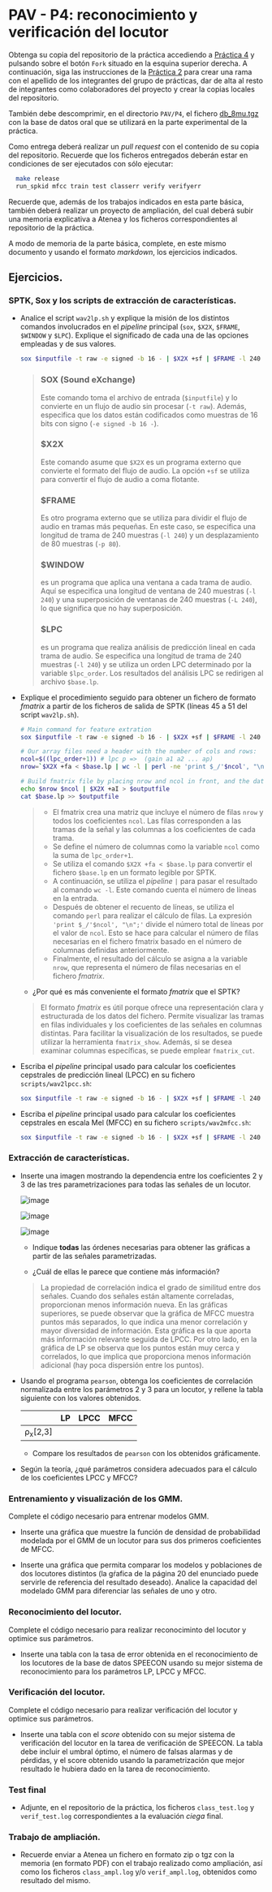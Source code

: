 PAV - P4: reconocimiento y verificación del locutor
===================================================

Obtenga su copia del repositorio de la práctica accediendo a [Práctica 4](https://github.com/albino-pav/P4)
y pulsando sobre el botón `Fork` situado en la esquina superior derecha. A continuación, siga las
instrucciones de la [Práctica 2](https://github.com/albino-pav/P2) para crear una rama con el apellido de
los integrantes del grupo de prácticas, dar de alta al resto de integrantes como colaboradores del proyecto
y crear la copias locales del repositorio.

También debe descomprimir, en el directorio `PAV/P4`, el fichero [db_8mu.tgz](https://atenea.upc.edu/mod/resource/view.php?id=3654387?forcedownload=1)
con la base de datos oral que se utilizará en la parte experimental de la práctica.

Como entrega deberá realizar un *pull request* con el contenido de su copia del repositorio. Recuerde
que los ficheros entregados deberán estar en condiciones de ser ejecutados con sólo ejecutar:

~~~~~~~~~~~~~~~~~~~~~~~~~~~~~~~~~~~~~~~~~~~~~~~~~~~~~.sh
  make release
  run_spkid mfcc train test classerr verify verifyerr
~~~~~~~~~~~~~~~~~~~~~~~~~~~~~~~~~~~~~~~~~~~~~~~~~~~~~

Recuerde que, además de los trabajos indicados en esta parte básica, también deberá realizar un proyecto
de ampliación, del cual deberá subir una memoria explicativa a Atenea y los ficheros correspondientes al
repositorio de la práctica.

A modo de memoria de la parte básica, complete, en este mismo documento y usando el formato *markdown*, los
ejercicios indicados.

## Ejercicios.

### SPTK, Sox y los scripts de extracción de características.

- Analice el script `wav2lp.sh` y explique la misión de los distintos comandos involucrados en el *pipeline*
  principal (`sox`, `$X2X`, `$FRAME`, `$WINDOW` y `$LPC`). Explique el significado de cada una de las 
  opciones empleadas y de sus valores.
  
  ~~~~~~~~~~~~~~~~~~~~~~~~~~~~~~~~~~~~~~~~~~~~~~~~~~~~~.sh
  sox $inputfile -t raw -e signed -b 16 - | $X2X +sf | $FRAME -l 240 -p 80 | $WINDOW -l 240 -L 240 | $LPC -l 240 -m $lpc_order > $base.lp || exit 1
  ~~~~~~~~~~~~~~~~~~~~~~~~~~~~~~~~~~~~~~~~~~~~~~~~~~~~~
  
  > ### SOX (Sound eXchange)
  > Este comando toma el archivo de entrada (`$inputfile`) y lo convierte en un flujo de audio sin procesar (`-t raw`). Además, especifica que los datos están codificados como muestras de 16 bits con signo (`-e signed -b 16 -`).
  >
  > ### $X2X
  > Este comando asume que `$X2X` es un programa externo que convierte el formato del flujo de audio. 
  > La opción `+sf` se utiliza para convertir el flujo de audio a coma flotante.
  >
  > ### $FRAME
  > Es otro programa externo que se utiliza para dividir el flujo de audio en tramas más pequeñas. En este caso, se especifica una longitud de trama de 240 muestras (`-l 240`) y un desplazamiento de 80 muestras (`-p 80`).
  >
  > ### $WINDOW
  >  es un programa que aplica una ventana a cada trama de audio. Aquí se especifica una longitud de ventana de 240 muestras (`-l 240`) y una superposición de ventanas de 240 muestras (`-L 240`), lo que significa que no hay superposición.
  >
  > ### $LPC
  > es un programa que realiza análisis de predicción lineal en cada trama de audio. Se especifica una longitud de trama de 240 muestras (`-l 240`) y se utiliza un orden LPC determinado por la variable `$lpc_order`. 
  > Los resultados del análisis LPC se redirigen al archivo `$base.lp`.


- Explique el procedimiento seguido para obtener un fichero de formato *fmatrix* a partir de los ficheros de
  salida de SPTK (líneas 45 a 51 del script `wav2lp.sh`).
  
  ~~~~~~~~~~~~~~~~~~~~~~~~~~~~~~~~~~~~~~~~~~~~~~~~~~~~~.sh
  # Main command for feature extration
  sox $inputfile -t raw -e signed -b 16 - | $X2X +sf | $FRAME -l 240 -p 80 | $WINDOW -l 240 -L 240 | $LPC -l 240 -m $lpc_order > $base.lp || exit 1
  
  # Our array files need a header with the number of cols and rows:
  ncol=$((lpc_order+1)) # lpc p =>  (gain a1 a2 ... ap) 
  nrow=`$X2X +fa < $base.lp | wc -l | perl -ne 'print $_/'$ncol', "\n";'`
  
  # Build fmatrix file by placing nrow and ncol in front, and the data after them
  echo $nrow $ncol | $X2X +aI > $outputfile
  cat $base.lp >> $outputfile
  ~~~~~~~~~~~~~~~~~~~~~~~~~~~~~~~~~~~~~~~~~~~~~~~~~~~~~
  
  > - El fmatrix crea una matriz que incluye el número de filas `nrow` y todos los coeficientes `ncol`. Las filas corresponden a las tramas de la señal y las columnas a los coeficientes de cada trama.
  > - Se define el número de columnas como la variable `ncol` como la suma de `lpc_order+1`. 
  > - Se utiliza el comando `$X2X +fa < $base.lp` para convertir el fichero `$base.lp` en un formato legible por SPTK.
  > - A continuación, se utiliza el *pipeline* `|` para pasar el resultado al comando `wc -l`. Este comando cuenta el número de líneas en la entrada.
  > - Después de obtener el recuento de líneas, se utiliza el comando `perl` para realizar el cálculo de filas. La expresión `'print $_/'$ncol', "\n";'` divide el número total de líneas por el valor de `ncol`. Esto se hace para calcular el número de filas necesarias en el fichero fmatrix basado en el número de columnas definidas anteriormente.
  > - Finalmente, el resultado del cálculo se asigna a la variable `nrow`, que representa el número de filas necesarias en el fichero *fmatrix*.

  * ¿Por qué es más conveniente el formato *fmatrix* que el SPTK?
  
  > El formato *fmatrix* es útil porque ofrece una representación clara y estructurada de los datos del fichero. Permite visualizar las tramas en filas individuales y los coeficientes de las señales en columnas distintas. Para facilitar la visualización de los resultados, se puede utilizar la herramienta `fmatrix_show`. Además, si se desea examinar columnas específicas, se puede emplear `fmatrix_cut`.

- Escriba el *pipeline* principal usado para calcular los coeficientes cepstrales de predicción lineal
  (LPCC) en su fichero <code>scripts/wav2lpcc.sh</code>:
  
  ~~~~~~~~~~~~~~~~~~~~~~~~~~~~~~~~~~~~~~~~~~~~~~~~~~~~~.sh
  sox $inputfile -t raw -e signed -b 16 - | $X2X +sf | $FRAME -l 240 -p 80 | $WINDOW -l 240 -L 240 | $LPC -l 240 -m $lpc_order | $LPCC -m $lpc_order -M $lpcc_order > $base.lp
  ~~~~~~~~~~~~~~~~~~~~~~~~~~~~~~~~~~~~~~~~~~~~~~~~~~~~~

- Escriba el *pipeline* principal usado para calcular los coeficientes cepstrales en escala Mel (MFCC) en su
  fichero <code>scripts/wav2mfcc.sh</code>:
  
  ~~~~~~~~~~~~~~~~~~~~~~~~~~~~~~~~~~~~~~~~~~~~~~~~~~~~~.sh
  sox $inputfile -t raw -e signed -b 16 - | $X2X +sf | $FRAME -l 240 -p 80 | $WINDOW -l 240 -L 240 | $MFCC -l 240 -s 8 -w 1 -m $mfcc_order -n $mfcc_nfilter > $base.mfcc
  ~~~~~~~~~~~~~~~~~~~~~~~~~~~~~~~~~~~~~~~~~~~~~~~~~~~~~

### Extracción de características.

- Inserte una imagen mostrando la dependencia entre los coeficientes 2 y 3 de las tres parametrizaciones
  para todas las señales de un locutor.
  
  ![image](img/lp.png)
  
  ![image](img/lpcc.png)
  
  ![image](img/mfcc.png)
  
  + Indique **todas** las órdenes necesarias para obtener las gráficas a partir de las señales 
    parametrizadas.
    
  + ¿Cuál de ellas le parece que contiene más información?
  > La propiedad de correlación indica el grado de similitud entre dos señales. Cuando dos señales están altamente correladas, proporcionan menos información nueva. En las gráficas superiores, se puede observar que la gráfica de MFCC muestra puntos más separados, lo que indica una menor correlación y mayor diversidad de información. Esta gráfica es la que aporta más información relevante seguida de LPCC. Por otro lado, en la gráfica de LP se observa que los puntos están muy cerca y correlados, lo que implica que proporciona menos información adicional (hay poca dispersión entre los puntos).

- Usando el programa <code>pearson</code>, obtenga los coeficientes de correlación normalizada entre los
  parámetros 2 y 3 para un locutor, y rellene la tabla siguiente con los valores obtenidos.

  |                        | LP   | LPCC | MFCC |
  |------------------------|:----:|:----:|:----:|
  | &rho;<sub>x</sub>[2,3] |      |      |      |
  
  + Compare los resultados de <code>pearson</code> con los obtenidos gráficamente.
  
- Según la teoría, ¿qué parámetros considera adecuados para el cálculo de los coeficientes LPCC y MFCC?

### Entrenamiento y visualización de los GMM.

Complete el código necesario para entrenar modelos GMM.

- Inserte una gráfica que muestre la función de densidad de probabilidad modelada por el GMM de un locutor
  para sus dos primeros coeficientes de MFCC.

- Inserte una gráfica que permita comparar los modelos y poblaciones de dos locutores distintos (la gŕafica
  de la página 20 del enunciado puede servirle de referencia del resultado deseado). Analice la capacidad
  del modelado GMM para diferenciar las señales de uno y otro.

### Reconocimiento del locutor.

Complete el código necesario para realizar reconociminto del locutor y optimice sus parámetros.

- Inserte una tabla con la tasa de error obtenida en el reconocimiento de los locutores de la base de datos
  SPEECON usando su mejor sistema de reconocimiento para los parámetros LP, LPCC y MFCC.

### Verificación del locutor.

Complete el código necesario para realizar verificación del locutor y optimice sus parámetros.

- Inserte una tabla con el *score* obtenido con su mejor sistema de verificación del locutor en la tarea
  de verificación de SPEECON. La tabla debe incluir el umbral óptimo, el número de falsas alarmas y de
  pérdidas, y el score obtenido usando la parametrización que mejor resultado le hubiera dado en la tarea
  de reconocimiento.
 
### Test final

- Adjunte, en el repositorio de la práctica, los ficheros `class_test.log` y `verif_test.log` 
  correspondientes a la evaluación *ciega* final.

### Trabajo de ampliación.

- Recuerde enviar a Atenea un fichero en formato zip o tgz con la memoria (en formato PDF) con el trabajo 
  realizado como ampliación, así como los ficheros `class_ampl.log` y/o `verif_ampl.log`, obtenidos como 
  resultado del mismo.
